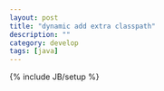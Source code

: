 ```yaml
---
layout: post
title: "dynamic add extra classpath"
description: ""
category: develop
tags: [java]
---
```

{% include JB/setup %}
